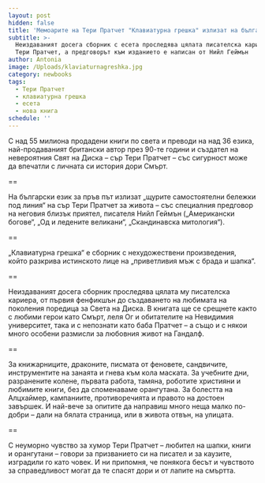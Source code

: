 ```yaml
---
layout: post
hidden: false
title: 'Мемоарите на Тери Пратчет "Клавиатурна грешка" излизат на български '
subtitle: >-
  Неиздаваният досега сборник с есета проследява цялата писателска кариера на
  Тери Пратчет, а предговорът към изданието е написан от Нийл Геймън
author: Antonia
image: /Uploads/klaviaturnagreshka.jpg
category: newbooks
tags:
  - Тери Пратчет
  - клавиатурна грешка
  - есета
  - нова книга
schedule: ''
---
```

С над 55 милиона продадени книги по света и преводи на над 36 езика, най-продаваният британски автор през 90-те години и създател на невероятния Свят на Диска – сър Тери Пратчет – със сигурност може да впечатли с личната си история дори Смърт. 

\==

На български език за пръв път излизат „щурите самостоятелни бележки под линия“ на сър Тери Пратчет за живота – със специалния предговор на неговия близък приятел, писателя Нийл Геймън („Американски богове“, „Од и ледените великани“, „Скандинавска митология“). 

\==

„Клавиатурна грешка“ е сборник с нехудожествени произведения, който разкрива истинското лице на „приветливия мъж с брада и шапка“. 

\==

Неиздаваният досега сборник проследява цялата му писателска кариера, от първия фенфикшън до създаването на любимата на поколения поредица за Света на Диска. В книгата ще се срещнете както с любими герои като Смърт, леля Ог и обитателите на Невидимия университет, така и с непознати като баба Пратчет – а също и с някои много особени размисли за любовния живот на Гандалф. 

\==

За книжарниците, драконите, писмата от феновете, сандвичите, инструментите на занаята и гнева към кола маската. За учебните дни, разранените колене, първата работа, тамяна, роботите християни и любимите книги, без да споменаваме орангутана. За болестта на Алцхаймер, кампаниите, противоречията и правото на достоен завършек. И най-вече за опитите да направиш много неща малко по-добри – дали на бялата страница, или в живота отвън, на улицата.

\==

С неуморно чувство за хумор Тери Пратчет – любител на шапки, книги и орангутани – говори за призванието си на писател и за каузите, изградили го като човек. И ни припомня, че понякога бесът и чувството за справедливост могат да те спасят дори и от лапите на смъртта.
